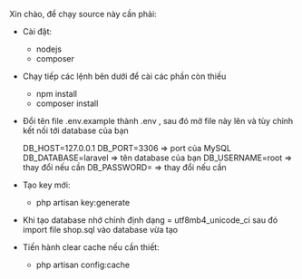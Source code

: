 Xin chào, để chạy source này cần phải:

-   Cài đặt:

    -   nodejs
    -   composer

-   Chạy tiếp các lệnh bên dưới để cài các phần còn thiếu

    -   npm install
    -   composer install

-   Đổi tên file .env.example thành .env , sau đó mở file này lên
    và tùy chỉnh kết nối tới database của bạn
    
    DB_HOST=127.0.0.1
    DB_PORT=3306 => port của MySQL
    DB_DATABASE=laravel => tên database của bạn
    DB_USERNAME=root => thay đổi nếu cần
    DB_PASSWORD= => thay đổi nếu cần

-   Tạo key mới:

    -   php artisan key:generate

-   Khi tạo database nhớ chỉnh định dạng = utf8mb4_unicode_ci
    sau đó import file shop.sql vào database vừa tạo

-   Tiến hành clear cache nếu cần thiết:

    -   php artisan config:cache
